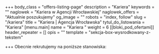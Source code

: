 +++
body_class = "offers-listing-page"
description = "Kariera"
keywords = ""
naglowek = "Kariera w Agencji Wrocławskiej"
naglowek_offers = "Aktualnie poszukujemy"
og_image = ""
robots = "index, follow"
slug = "/kariera"
title = "Kariera | Agencja Wrocławska"
tytul_do_listowania = "Kariera"
[menu.main]
name = "Kariera "
weight = 6
[[bloki_pod_ofertami]]
header_repeater = []
opis = ""
template = "sekcja-box-wysrodkowany-z-tekstem"

+++
Obecnie rekrutujemy na poniższe stanowiska: